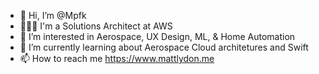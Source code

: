 - 👋 Hi, I’m @Mpfk
- 👨🏻‍💻 I'm a Solutions Architect at AWS
- 👀 I’m interested in Aerospace, UX Design, ML, & Home Automation
- 🌱 I’m currently learning about Aerospace Cloud architetures and Swift
- 📫 How to reach me https://www.mattlydon.me

<!---
Mpfk/Mpfk is a ✨ special ✨ repository because its `README.md` (this file) appears on your GitHub profile.
You can click the Preview link to take a look at your changes.
--->
